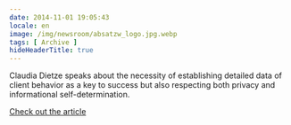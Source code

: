 ```yaml
---
date: 2014-11-01 19:05:43
locale: en
image: /img/newsroom/absatzw_logo.jpg.webp
tags: [ Archive ]
hideHeaderTitle: true
---
```


Claudia Dietze speaks about the necessity of establishing detailed data of client behavior as a key to success but also respecting both privacy and informational self-determination.

[Check out the article](https://drive.google.com/a/freiheit.com/file/d/0B-4a6ZsmPQKVaUJIZEo1QWtfelk/view?usp=sharing)